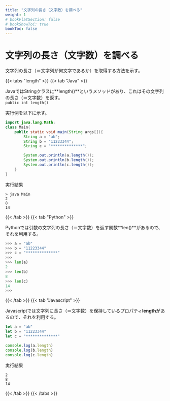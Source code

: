 ```yaml
---
title: "文字列の長さ（文字数）を調べる"
weight: 1
# bookFlatSection: false
# bookShowToC: true
bookToc: false
---
```


# 文字列の長さ（文字数）を調べる

文字列の長さ（＝文字列が何文字であるか）を取得する方法を示す。

{{< tabs "length" >}}
{{< tab "Java" >}}

JavaではStringクラスに**length()**というメソッドがあり、これはその文字列の長さ（＝文字数）を返す。  
`public int length()`

実行例を以下に示す。

```java
import java.lang.Math;
class Main{
    public static void main(String args[]){
        String a = "ab";
        String b = "11223344";
        String c = "**************";

        System.out.println(a.length());
        System.out.println(b.length());
        System.out.println(c.length());
    }
}
```

実行結果

```
> java Main      
2
8
14
```

{{< /tab >}}
{{< tab "Python" >}}

Pythonでは引数の文字列の長さ（＝文字数）を返す関数**len()**があるので、それを利用する。

```python
>>> a = "ab"
>>> b = "11223344"
>>> c = "**************"
>>> 
>>> len(a)
2
>>> len(b)
8
>>> len(c)
14
>>>
```


{{< /tab >}}
{{< tab "Javascript" >}}

Javascriptでは文字列に長さ（＝文字数）を保持しているプロパティ**length**があるので、それを利用する。

```javascript
let a = "ab"
let b = "11223344"
let c = "**************"

console.log(a.length)
console.log(b.length)
console.log(c.length)
```

実行結果

```
2
8
14
```


{{< /tab >}}
{{< /tabs >}}